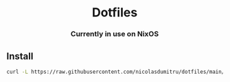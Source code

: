 <div align="center">

# Dotfiles
### Currently in use on NixOS

</div>

## Install
```bash
curl -L https://raw.githubusercontent.com/nicolasdumitru/dotfiles/main/.local/.bin/dotinstall.sh | /bin/sh
```
